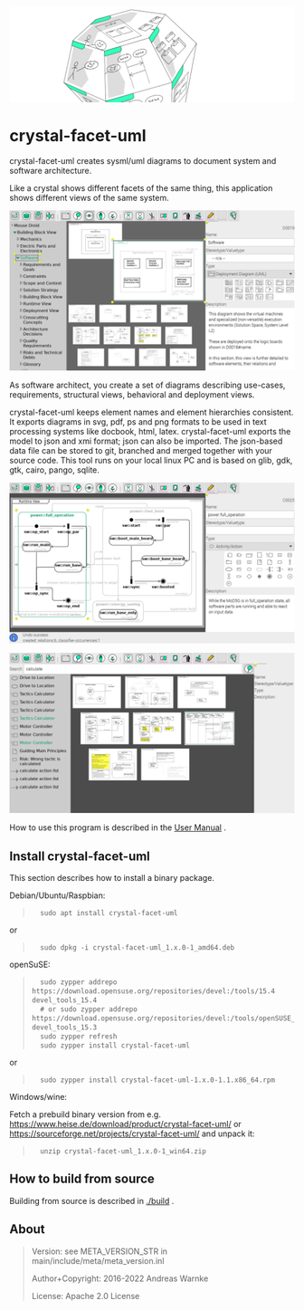 
![ScreenShot](documentation/user_manual/1_introduction_banner.png)

crystal-facet-uml
=============

<!-- What is it? -->
crystal-facet-uml creates sysml/uml diagrams to document system and software architecture.

Like a crystal shows different facets of the same thing, this application shows different views of the same system.

![ScreenShot](documentation/user_manual/screenshot_1.png)

<!-- For Whom? What can one do with it? Why does it help? -->
As software architect, you create a set of diagrams describing
use-cases, requirements, structural views, behavioral and deployment views.

<!-- How does the tool solve the task? What is the data flow? Is it interoperable? input/output formats. required Environment? -->
crystal-facet-uml keeps element names and element hierarchies consistent.
It exports diagrams in svg, pdf, ps and png formats
to be used in text processing systems like docbook, html, latex.
crystal-facet-uml exports the model to json and xmi format; json can also be imported.
The json-based data file can be stored to git, branched and merged together with your source code.
This tool runs on your local linux PC and is based on glib, gdk, gtk, cairo, pango, sqlite.

![ScreenShot](documentation/user_manual/screenshot_2.png)

![ScreenShot](documentation/user_manual/screenshot_3.png)

How to use this program is described in the [User Manual](https://andreaswarnke.de/crystal-facet-uml/crystal-facet-uml_documentation.pdf) .

Install crystal-facet-uml
-----------

This section describes how to install a binary package.

Debian/Ubuntu/Raspbian:

>       sudo apt install crystal-facet-uml

or

>       sudo dpkg -i crystal-facet-uml_1.x.0-1_amd64.deb

openSuSE:

>       sudo zypper addrepo https://download.opensuse.org/repositories/devel:/tools/15.4 devel_tools_15.4
>       # or sudo zypper addrepo https://download.opensuse.org/repositories/devel:/tools/openSUSE_Leap_15.3 devel_tools_15.3
>       sudo zypper refresh
>       sudo zypper install crystal-facet-uml

or

>       sudo zypper install crystal-facet-uml-1.x.0-1.1.x86_64.rpm

Windows/wine:

Fetch a prebuild binary version from e.g. https://www.heise.de/download/product/crystal-facet-uml/
or https://sourceforge.net/projects/crystal-facet-uml/ and unpack it:

>       unzip crystal-facet-uml_1.x.0-1_win64.zip

How to build from source
-----------

Building from source is described in [./build](build) .

About
-----------

> Version: see META_VERSION_STR in main/include/meta/meta_version.inl
>
> Author+Copyright: 2016-2022 Andreas Warnke
>
> License: Apache 2.0 License
